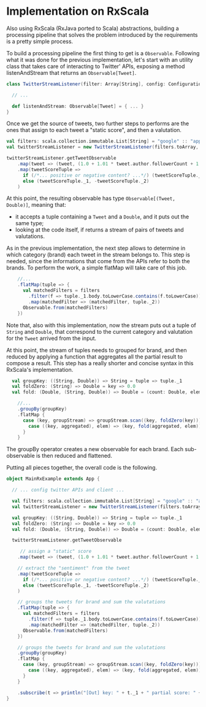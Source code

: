 # Implementation on RxScala

Also using RxScala (RxJava ported to Scala) abstractions, building a processing pipeline that solves the problem introduced by the requirements is a pretty simple process.

To build a processing pipeline the first thing to get is a `Observable`. Following what it was done for the previous implementation, let's start with an utility class that takes care of interacting to Twitter' APIs, exposing a method listenAndStream that returns an `Observable[Tweet]`.

```scala
class TwitterStreamListener(filter: Array[String], config: Configuration) {

  // ...

  def listenAndStream: Observable[Tweet] = { ... }
}
```

Once we get the source of tweets, two further steps to performs are the ones that assign to each tweet a "static score", and then a valutation.

```scala
val filters: scala.collection.immutable.List[String] = "google" :: "apple" :: List() // our targets brands
val twitterStreamListener = new TwitterStreamListener(filters.toArray, twConfigBuilder.build())

twitterStreamListener.getTweetObservable
    .map(tweet => (tweet, (1.0 + 1.01 * tweet.author.followerCount + 1.02 * tweet.retweetCount)))
    .map(tweetScoreTuple =>
      if (/*... positive or negative content? ...*/) (tweetScoreTuple._1, tweetScoreTuple._2)
      else (tweetScoreTuple._1, -tweetScoreTuple._2)
    )
```

At this point, the resulting observable has type `Observable[(Tweet, Double)]`, meaning that:
- it accepts a tuple containing a `Tweet` and a `Double`, and it puts out the same type;
- looking at the code itself, if returns a stream of pairs of tweets and valutations.

As in the previous implementation, the next step allows to determine in which category (brand) each tweet in the stream belongs to. This step is needed, since the informations that come from the APIs refer to both the brands. To perform the work, a simple flatMap will take care of this job.

```scala
    //...
    .flatMap(tuple => {
      val matchedFilters = filters
        .filter(f => tuple._1.body.toLowerCase.contains(f.toLowerCase))
        .map(matchedFilter => (matchedFilter, tuple._2))
      Observable.from(matchedFilters)
    })
```

Note that, also with this implementation, now the stream puts out a tuple of `String` and `Double`, that correspond to the current category and valutation for the `Tweet` arrived from the input.

At this point, the stream of tuples needs to grouped for brand, and then reduced by applying a function that aggregates all the partial result to compose a result. This step has a really shorter and concise syntax in this RxScala's implementation.

```scala
  val groupKey: ((String, Double)) => String = tuple => tuple._1
  val foldZero: (String) => Double = key => 0.0
  val fold: (Double, (String, Double)) => Double = (count: Double, elem: (String, Double)) => elem._2 + count

    //...
    .groupBy(groupKey)
    .flatMap {
      case (key, groupStream) => groupStream.scan((key, foldZero(key))) {
        case ((key, aggregated), elem) => (key, fold(aggregated, elem))
      }
    }
```

The groupBy operator creates a new observable for each brand. Each sub-observable is then reduced and flattened.

Putting all pieces together, the overall code is the following.

```scala
object MainRxExample extends App {

  // ... config twitter APIs and client ...

  val filters: scala.collection.immutable.List[String] = "google" :: "apple" :: List() // our targets brands
  val twitterStreamListener = new TwitterStreamListener(filters.toArray, twConfigBuilder.build())

  val groupKey: ((String, Double)) => String = tuple => tuple._1
  val foldZero: (String) => Double = key => 0.0
  val fold: (Double, (String, Double)) => Double = (count: Double, elem: (String, Double)) => elem._2 + count

  twitterStreamListener.getTweetObservable

     // assign a "static" score
    .map(tweet => (tweet, (1.0 + 1.01 * tweet.author.followerCount + 1.02 * tweet.retweetCount)))

    // extract the "sentiment" from the tweet
    .map(tweetScoreTuple =>
      if (/*... positive or negative content? ...*/) (tweetScoreTuple._1, tweetScoreTuple._2)
      else (tweetScoreTuple._1, -tweetScoreTuple._2)
    )

    // groups the tweets for brand and sum the valutations
    .flatMap(tuple => {
      val matchedFilters = filters
        .filter(f => tuple._1.body.toLowerCase.contains(f.toLowerCase))
        .map(matchedFilter => (matchedFilter, tuple._2))
      Observable.from(matchedFilters)
    })

    // groups the tweets for brand and sum the valutations
    .groupBy(groupKey)
    .flatMap {
      case (key, groupStream) => groupStream.scan((key, foldZero(key))) {
        case ((key, aggregated), elem) => (key, fold(aggregated, elem))
      }
    }

    .subscribe(t => println("[Out] key: " + t._1 + " partial score: " + t._2))
}
```
